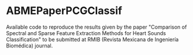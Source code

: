 # ABMEPaperPCGClassif
Available code to reproduce the results given by the paper "Comparison of Spectral and Sparse Feature Extraction Methods for Heart Sounds Classification" to be submitted at RMIB (Revista Mexicana de Ingeniería Biomédica) journal.

